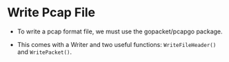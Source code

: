 # Write Pcap File

- To write a pcap format file, we must use the gopacket/pcapgo package. 

- This comes with a Writer and two useful functions: `WriteFileHeader()` and `WritePacket()`.
